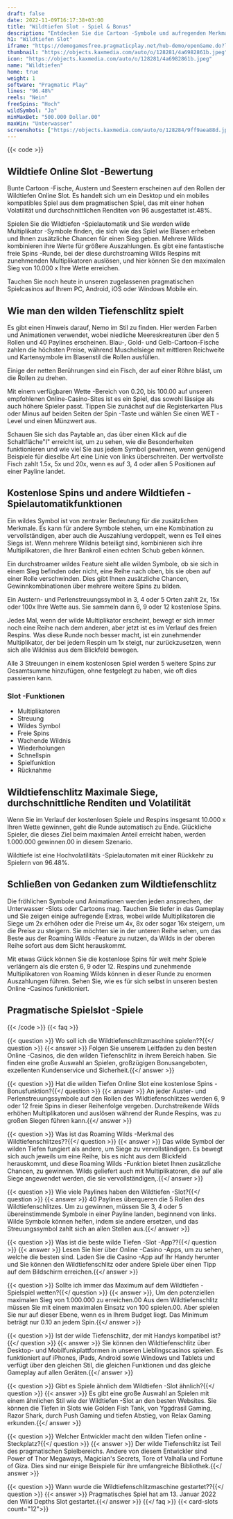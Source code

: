 ```yaml
---
draft: false
date: 2022-11-09T16:17:38+03:00
title: "Wildtiefen Slot - Spiel & Bonus"
description: "Entdecken Sie die Cartoon -Symbole und aufregenden Merkmale des Wildtiefenschlitzes in unserer vollständigen Bewertung. Wir zeigen auch, wo wir es mit dem besten Casino -Bonus spielen können."
h1: "Wildtiefen Slot"
iframe: "https://demogamesfree.pragmaticplay.net/hub-demo/openGame.do?lang=en&cur=USD&websiteUrl=https%3A%2F%2Fclienthub.pragmaticplay.com%2F&gcpif=2831&gameSymbol=vs40wanderw&jurisdiction=99&lobbyUrl=https://clienthub.pragmaticplay.com/slots/game-library/"
thumbnail: "https://objects.kaxmedia.com/auto/o/128281/4a6982861b.jpeg"
icon: "https://objects.kaxmedia.com/auto/o/128281/4a6982861b.jpeg"
name: "Wildtiefen"
home: true
weight: 1
software: "Pragmatic Play"
lines: "96.48%"
reels: "Nein"
freeSpins: "Hoch"
wildSymbol: "Ja"
minMaxBet: "500.000 Dollar.00"
maxWin: "Unterwasser"
screenshots: ["https://objects.kaxmedia.com/auto/o/128284/9ff9aea88d.jpeg"]
---
```


{{< code >}}<h2>Wildtiefe Online Slot -Bewertung</h2><p>Bunte Cartoon -Fische, Austern und Seestern erscheinen auf den Rollen der Wildtiefen Online Slot. Es handelt sich um ein Desktop und ein mobiles kompatibles Spiel aus dem pragmatischen Spiel, das mit einer hohen Volatilität und durchschnittlichen Renditen von 96 ausgestattet ist.48%.</p><p>Spielen Sie die Wildtiefen -Spielautomatik und Sie werden wilde Multiplikator -Symbole finden, die sich wie das Spiel wie Blasen erheben und Ihnen zusätzliche Chancen für einen Sieg geben. Mehrere Wilds kombinieren ihre Werte für größere Auszahlungen. Es gibt eine fantastische freie Spins -Runde, bei der diese durchstroaming Wilds Respins mit zunehmenden Multiplikatoren auslösen, und hier können Sie den maximalen Sieg von 10.000 x Ihre Wette erreichen.</p><p>Tauchen Sie noch heute in unseren zugelassenen pragmatischen Spielcasinos auf Ihrem PC, Android, iOS oder Windows Mobile ein.</p><h2>Wie man den wilden Tiefenschlitz spielt</h2><p>Es gibt einen Hinweis darauf, Nemo im Stil zu finden. Hier werden Farben und Animationen verwendet, wobei niedliche Meereskreaturen über den 5 Rollen und 40 Paylines erscheinen. Blau-, Gold- und Gelb-Cartoon-Fische zahlen die höchsten Preise, während Muschelsiege mit mittleren Reichweite und Kartensymbole im Blasenstil die Rollen ausfüllen.</p><p>Einige der netten Berührungen sind ein Fisch, der auf einer Röhre bläst, um die Rollen zu drehen.</p><p>Mit einem verfügbaren Wette -Bereich von 0.20, bis 100.00 auf unseren empfohlenen Online-Casino-Sites ist es ein Spiel, das sowohl lässige als auch höhere Spieler passt. Tippen Sie zunächst auf die Registerkarten Plus oder Minus auf beiden Seiten der Spin -Taste und wählen Sie einen WET -Level und einen Münzwert aus.</p><p>Schauen Sie sich das Paytable an, das über einen Klick auf die Schaltfläche"I" erreicht ist, um zu sehen, wie die Besonderheiten funktionieren und wie viel Sie aus jedem Symbol gewinnen, wenn genügend Beispiele für dieselbe Art eine Linie von links überschreiten. Der wertvollste Fisch zahlt 1.5x, 5x und 20x, wenn es auf 3, 4 oder allen 5 Positionen auf einer Payline landet.</p><h2>Kostenlose Spins und andere Wildtiefen -Spielautomatikfunktionen</h2><p>Ein wildes Symbol ist von zentraler Bedeutung für die zusätzlichen Merkmale. Es kann für andere Symbole stehen, um eine Kombination zu vervollständigen, aber auch die Auszahlung verdoppelt, wenn es Teil eines Siegs ist. Wenn mehrere Wildnis beteiligt sind, kombinieren sich ihre Multiplikatoren, die Ihrer Bankroll einen echten Schub geben können.</p><p>Ein durchstroamer wildes Feature sieht alle wilden Symbole, ob sie sich in einem Sieg befinden oder nicht, eine Reihe nach oben, bis sie oben auf einer Rolle verschwinden. Dies gibt Ihnen zusätzliche Chancen, Gewinnkombinationen über mehrere weitere Spins zu bilden.</p><p>Ein Austern- und Perlenstreuungssymbol in 3, 4 oder 5 Orten zahlt 2x, 15x oder 100x Ihre Wette aus. Sie sammeln dann 6, 9 oder 12 kostenlose Spins.</p><p>Jedes Mal, wenn der wilde Multiplikator erscheint, bewegt er sich immer noch eine Reihe nach dem anderen, aber jetzt ist es im Verlauf des freien Respins. Was diese Runde noch besser macht, ist ein zunehmender Multiplikator, der bei jedem Respin um 1x steigt, nur zurückzusetzen, wenn sich alle Wildniss aus dem Blickfeld bewegen.</p><p>Alle 3 Streuungen in einem kostenlosen Spiel werden 5 weitere Spins zur Gesamtsumme hinzufügen, ohne festgelegt zu haben, wie oft dies passieren kann.</p><h3>
Slot -Funktionen</h3><ul>
<li></span>
Multiplikatoren</li>
<li></span>
Streuung</li>
<li></span>
Wildes Symbol</li>
<li></span>
Freie Spins</li>
<li></span>
Wachende Wildnis</li>
<li></span>
Wiederholungen</li>
<li></span>
Schnellspin</li>
<li></span>
Spielfunktion</li>
<li></span>
Rücknahme</li></ul><h2>Wildtiefenschlitz Maximale Siege, durchschnittliche Renditen und Volatilität</h2><p>Wenn Sie im Verlauf der kostenlosen Spiele und Respins insgesamt 10.000 x Ihren Wette gewinnen, geht die Runde automatisch zu Ende. Glückliche Spieler, die dieses Ziel beim maximalen Anteil erreicht haben, werden 1.000.000 gewinnen.00 in diesem Szenario.</p><p>Wildtiefe ist eine Hochvolatilitäts -Spielautomaten mit einer Rückkehr zu Spielern von 96.48%.</p><h2>Schließen von Gedanken zum Wildtiefenschlitz</h2><p>Die fröhlichen Symbole und Animationen werden jeden ansprechen, der Unterwasser -Slots oder Cartoons mag. Tauchen Sie tiefer in das Gameplay und Sie zeigen einige aufregende Extras, wobei wilde Multiplikatoren die Siege um 2x erhöhen oder die Preise um 4x, 8x oder sogar 16x steigern, um die Preise zu steigern. Sie möchten sie in der unteren Reihe sehen, um das Beste aus der Roaming Wilds -Feature zu nutzen, da Wilds in der oberen Reihe sofort aus dem Sicht herauskommt.</p><p>Mit etwas Glück können Sie die kostenlose Spins für weit mehr Spiele verlängern als die ersten 6, 9 oder 12. Respins und zunehmende Multiplikatoren von Roaming Wilds können in dieser Runde zu enormen Auszahlungen führen. Sehen Sie, wie es für sich selbst in unseren besten Online -Casinos funktioniert.</p><h2>Pragmatische Spielslot -Spiele</h2>
{{< /code >}}
{{< faq >}}

{{< question >}} Wo soll ich die Wildtiefenschlitzmaschine spielen??{{</ question >}}
{{< answer >}} Folgen Sie unserem Leitfaden zu den besten Online -Casinos, die den wilden Tiefenschlitz in ihrem Bereich haben. Sie finden eine große Auswahl an Spielen, großzügigen Bonusangeboten, exzellenten Kundenservice und Sicherheit.{{</ answer >}}

{{< question >}} Hat die wilden Tiefen Online Slot eine kostenlose Spins -Bonusfunktion?{{</ question >}}
{{< answer >}} An jeder Auster- und Perlenstreuungssymbole auf den Rollen des Wildtiefenschlitzes werden 6, 9 oder 12 freie Spins in dieser Reihenfolge vergeben. Durchstreikende Wilds erhöhen Multiplikatoren und auslösen während der Runde Respins, was zu großen Siegen führen kann.{{</ answer >}}

{{< question >}} Was ist das Roaming Wilds -Merkmal des Wildtiefenschlitzes??{{</ question >}}
{{< answer >}} Das wilde Symbol der wilden Tiefen fungiert als andere, um Siege zu vervollständigen. Es bewegt sich auch jeweils um eine Reihe, bis es nicht aus dem Blickfeld herauskommt, und diese Roaming Wilds -Funktion bietet Ihnen zusätzliche Chancen, zu gewinnen. Wilds geliefert auch mit Multiplikatoren, die auf alle Siege angewendet werden, die sie vervollständigen,.{{</ answer >}}

{{< question >}} Wie viele Paylines haben den Wildtiefen -Slot?{{</ question >}}
{{< answer >}} 40 Paylines überqueren die 5 Rollen des Wildtiefenschlitzes. Um zu gewinnen, müssen Sie 3, 4 oder 5 übereinstimmende Symbole in einer Payline landen, beginnend von links. Wilde Symbole können helfen, indem sie andere ersetzen, und das Streuungssymbol zahlt sich an allen Stellen aus.{{</ answer >}}

{{< question >}} Was ist die beste wilde Tiefen -Slot -App??{{</ question >}}
{{< answer >}} Lesen Sie hier über Online -Casino -Apps, um zu sehen, welche die besten sind. Laden Sie die Casino -App auf Ihr Handy herunter und Sie können den Wildtiefenschlitz oder andere Spiele über einen Tipp auf dem Bildschirm erreichen.{{</ answer >}}

{{< question >}} Sollte ich immer das Maximum auf dem Wildtiefen -Spielspiel wetten?{{</ question >}}
{{< answer >}}, Um den potenziellen maximalen Sieg von 1.000.000 zu erreichen.00 Aus dem Wildtiefenschlitz müssen Sie mit einem maximalen Einsatz von 100 spielen.00. Aber spielen Sie nur auf dieser Ebene, wenn es in Ihrem Budget liegt. Das Minimum beträgt nur 0.10 an jedem Spin.{{</ answer >}}

{{< question >}} Ist der wilde Tiefenschlitz, der mit Handys kompatibel ist?{{</ question >}}
{{< answer >}} Sie können den Wildtiefenschlitz über Desktop- und Mobilfunkplattformen in unseren Lieblingscasinos spielen. Es funktioniert auf iPhones, iPads, Android sowie Windows und Tablets und verfügt über den gleichen Stil, die gleichen Funktionen und das gleiche Gameplay auf allen Geräten.{{</ answer >}}

{{< question >}} Gibt es Spiele ähnlich dem Wildtiefen -Slot ähnlich?{{</ question >}}
{{< answer >}} Es gibt eine große Auswahl an Spielen mit einem ähnlichen Stil wie der Wildtiefen -Slot an den besten Websites. Sie können die Tiefen in Slots wie Golden Fish Tank, von Yggdrasil Gaming, Razor Shark, durch Push Gaming und tiefen Abstieg, von Relax Gaming erkunden.{{</ answer >}}

{{< question >}} Welcher Entwickler macht den wilden Tiefen online -Steckplatz?{{</ question >}}
{{< answer >}} Der wilde Tiefenschlitz ist Teil des pragmatischen Spielbereichs. Andere von diesem Entwickler sind Power of Thor Megaways, Magician's Secrets, Tore of Valhalla und Fortune of Giza. Dies sind nur einige Beispiele für ihre umfangreiche Bibliothek.{{</ answer >}}

{{< question >}} Wann wurde die Wildtiefenschlitzmaschine gestartet??{{</ question >}}
{{< answer >}} Pragmatisches Spiel hat am 13. Januar 2022 den Wild Depths Slot gestartet.{{</ answer >}}
{{</ faq >}}
{{< card-slots count="12">}}